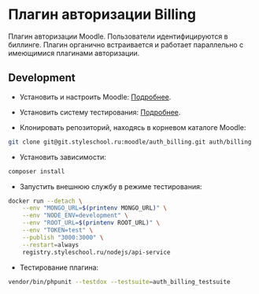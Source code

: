 # Плагин авторизации Billing

Плагин авторизации Moodle.
Пользователи идентифицируются в биллинге.
Плагин органично встраивается и работает параллельно с имеющимися плагинами авторизации.

## Development

* Установить и настроить Moodle:
[Подробнее](https://download.moodle.org/).

* Установить систему тестирования:
[Подробнее](https://docs.moodle.org/dev/PHPUnit).

* Клонировать репозиторий, находясь в корневом каталоге Moodle:
```bash
git clone git@git.styleschool.ru:moodle/auth_billing.git auth/billing
```

* Установить зависимости:
```bash
composer install
```

* Запустить внешнюю службу в режиме тестирования:
```bash
docker run --detach \
    --env "MONGO_URL=$(printenv MONGO_URL)" \
    --env "NODE_ENV=development" \
    --env "ROOT_URL=$(printenv ROOT_URL)" \
    --env "TOKEN=test" \
    --publish "3000:3000" \
    --restart=always
    registry.styleschool.ru/nodejs/api-service
```

* Тестирование плагина:
```bash
vendor/bin/phpunit --testdox --testsuite=auth_billing_testsuite
```

